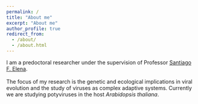 ```yaml
---
permalink: /
title: "About me"
excerpt: "About me"
author_profile: true
redirect_from: 
  - /about/
  - /about.html
---
```


I am a predoctoral researcher under the supervision of Professor [Santiago F. Elena](https://sfelenalab.csic.es/sfelena/).<br/>
<br/>
The focus of my research is the genetic and ecological implications in viral evolution and the study of viruses as complex adaptive systems. Currently we are studying potyviruses in the host *Arabidopsis thaliana*.<br/>
<br/>
